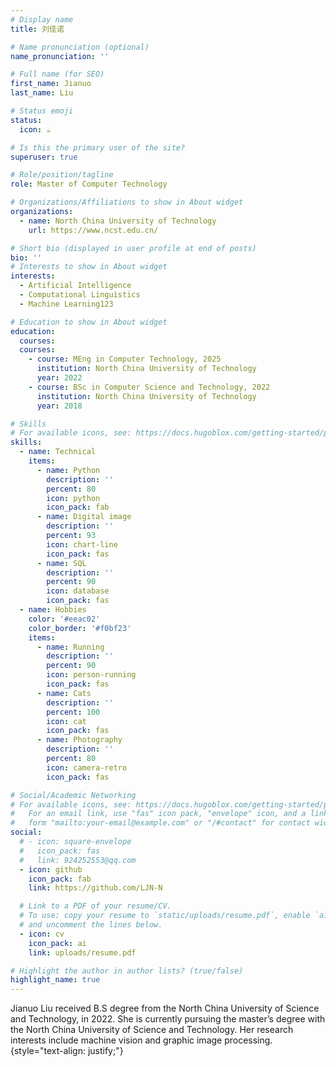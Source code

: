 ```yaml
---
# Display name
title: 刘佳诺

# Name pronunciation (optional)
name_pronunciation: ''

# Full name (for SEO)
first_name: Jianuo
last_name: Liu

# Status emoji
status:
  icon: ☕️

# Is this the primary user of the site?
superuser: true

# Role/position/tagline
role: Master of Computer Technology

# Organizations/Affiliations to show in About widget
organizations:
  - name: North China University of Technology
    url: https://www.ncst.edu.cn/

# Short bio (displayed in user profile at end of posts)
bio: '' 
# Interests to show in About widget
interests:
  - Artificial Intelligence
  - Computational Linguistics
  - Machine Learning123

# Education to show in About widget
education:
  courses:
  courses:
    - course: MEng in Computer Technology, 2025
      institution: North China University of Technology
      year: 2022
    - course: BSc in Computer Science and Technology, 2022
      institution: North China University of Technology
      year: 2018

# Skills
# For available icons, see: https://docs.hugoblox.com/getting-started/page-builder/#icons
skills:
  - name: Technical
    items:
      - name: Python
        description: ''
        percent: 80
        icon: python
        icon_pack: fab
      - name: Digital image
        description: ''
        percent: 93
        icon: chart-line
        icon_pack: fas
      - name: SQL
        description: ''
        percent: 90
        icon: database
        icon_pack: fas
  - name: Hobbies
    color: '#eeac02'
    color_border: '#f0bf23'
    items:
      - name: Running
        description: ''
        percent: 90
        icon: person-running
        icon_pack: fas
      - name: Cats
        description: ''
        percent: 100
        icon: cat
        icon_pack: fas
      - name: Photography
        description: ''
        percent: 80
        icon: camera-retro
        icon_pack: fas

# Social/Academic Networking
# For available icons, see: https://docs.hugoblox.com/getting-started/page-builder/#icons
#   For an email link, use "fas" icon pack, "envelope" icon, and a link in the
#   form "mailto:your-email@example.com" or "/#contact" for contact widget.
social:
  # - icon: square-envelope
  #   icon_pack: fas
  #   link: 924252553@qq.com
  - icon: github
    icon_pack: fab
    link: https://github.com/LJN-N

  # Link to a PDF of your resume/CV.
  # To use: copy your resume to `static/uploads/resume.pdf`, enable `ai` icons in `params.yaml`,
  # and uncomment the lines below.
  - icon: cv
    icon_pack: ai
    link: uploads/resume.pdf

# Highlight the author in author lists? (true/false)
highlight_name: true
---
```


Jianuo Liu received B.S degree from the North China University of Science and Technology, in 2022. She is currently pursuing the master’s degree with the North China University of Science and Technology. Her research interests include machine vision and graphic image processing.
{style="text-align: justify;"}
